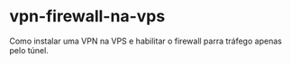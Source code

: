 # vpn-firewall-na-vps
Como instalar uma VPN na VPS e habilitar o firewall parra tráfego apenas pelo túnel.
